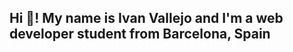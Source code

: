 <h2 align="left">Hi 👋! My name is Ivan Vallejo and I'm a web developer student from Barcelona, Spain</h2>

